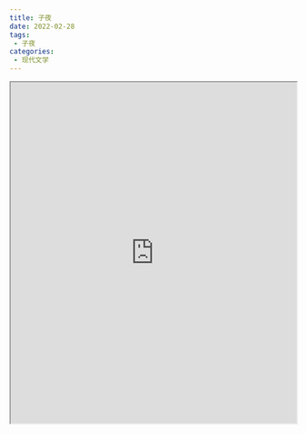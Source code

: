 ```yaml
---
title: 子夜
date: 2022-02-28
tags:
 - 子夜
categories:
 - 现代文学
---
```




<iframe src="https://study-doc.yourtools.icu/pdf/web/viewer.html?file=https://vkceyugu.cdn.bspapp.com/VKCEYUGU-e9075d72-0451-48df-afe1-d46932ae4554/2cb70e28-5c0c-43e7-808b-a06ecc41c51c.pdf" width="100%" height="600px"></iframe>
